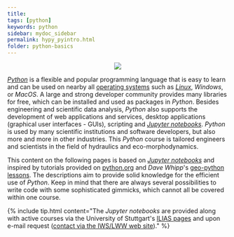 ```yaml
---
title: 
tags: [python]
keywords: python
sidebar: mydoc_sidebar
permalink: hypy_pyintro.html
folder: python-basics
---
```


<div style="text-align: center"><img src="https://www.python.org/static/img/python-logo.png"></div>


[*Python*](https://www.python.org) is a flexible and popular programming language that is easy to learn and can be used on nearby all [operating systems](https://en.wikipedia.org/wiki/Operating_system) such as [*Linux*](https://www.linux.org/), *Windows*, or *MacOS*. A large and strong developer community provides many libraries for free, which can be installed and used as packages in *Python*. Besides engineering and scientific data analysis, *Python* also supports the development of web applications and services, desktop applications (graphical user interfaces - GUIs), scripting and [*Jupyter notebooks*](https://jupyter.org/). *Python* is used by many scientific institutions and software developers, but also more and more in other industries. This *Python* course is tailored engineers and scientists in the field of hydraulics and eco-morphodynamics.

This content on the following pages is based on [*Jupyter notebooks*](https://jupyter.org/) and inspired by tutorials provided on [python.org](https://docs.python.org/3/tutorial/index.html) and *Dave Whipp*'s [geo-python lessons](https://geo-python.github.io/). The descriptions aim to provide solid knowledge for the efficient use of *Python*. Keep in mind that there are always several possibilities to write code with some sophisticated gimmicks, which cannot all be covered within one course. 

{% include tip.html content="The *Jupyter notebooks* are provided along with active courses via the University of Stuttgart's [ILIAS pages](https://ilias3.uni-stuttgart.de/) and upon e-mail request ([contact via the IWS/LWW web site](https://www.iws.uni-stuttgart.de/institut/team/Schwindt/))." %}
<!-- Thus,  all code cells can be run inline rather than using a separate Python interactive window. -->

